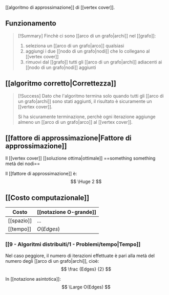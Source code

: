 [[algoritmo di approssimazione]] di [[vertex cover]].

## Funzionamento

> [!Summary]
> Finchè ci sono [[arco di un grafo|archi]] nel [[grafo]]:
> 1. seleziona un [[arco di un grafo|arco]] qualsiasi 
> 2. aggiungi i due [[nodo di un grafo|nodi]] che lo collegano al [[vertex cover]]
> 3. rimuovi dal [[grafo]] tutti gli [[arco di un grafo|archi]] adiacenti ai [[nodo di un grafo|nodi]] aggiunti

## [[algoritmo corretto|Correttezza]]

> [!Success]
> Dato che l'algoritmo termina solo quando tutti gli [[arco di un grafo|archi]] sono stati aggiunti, il risultato è sicuramente un [[vertex cover]].
> 
> Si ha sicuramente terminazione, perchè ogni iterazione aggiunge almeno un [[arco di un grafo|arco]] al [[vertex cover]].

## [[fattore di approssimazione|Fattore di approssimazione]]

Il [[vertex cover]] [[soluzione ottima|ottimale]] ==something something metà dei nodi==

Il [[fattore di approssimazione]] è:
$$
\Huge 2
$$

## [[Costo computazionale]]

| Costo | [[notazione O-grande]] | 
|-|-|
| [[spazio]] | ... |
| [[tempo]] | $O(Edges)$ |

### [[9 - Algoritmi distribuiti/1 - Problemi/tempo|Tempo]]

Nel caso peggiore, il numero di iterazioni effettuate è pari alla metà del numero degli [[arco di un grafo|archi]], cioè:
$$
\frac
{Edges}
{2}
$$

In [[notazione asintotica]]:
$$
\Large O(Edges)
$$
